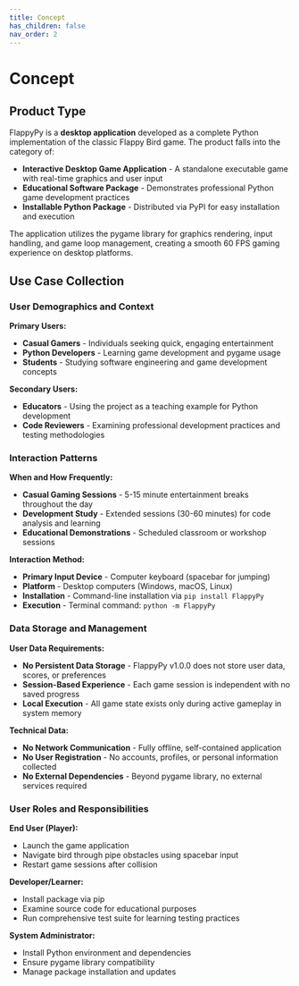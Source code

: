 ```yaml
---
title: Concept
has_children: false
nav_order: 2
---
```


# Concept

## Product Type

FlappyPy is a **desktop application** developed as a complete Python implementation of the classic Flappy Bird game. The product falls into the category of:

- **Interactive Desktop Game Application** - A standalone executable game with real-time graphics and user input
- **Educational Software Package** - Demonstrates professional Python game development practices
- **Installable Python Package** - Distributed via PyPI for easy installation and execution

The application utilizes the pygame library for graphics rendering, input handling, and game loop management, creating a smooth 60 FPS gaming experience on desktop platforms.

## Use Case Collection

### User Demographics and Context

**Primary Users:**
- **Casual Gamers** - Individuals seeking quick, engaging entertainment
- **Python Developers** - Learning game development and pygame usage
- **Students** - Studying software engineering and game development concepts

**Secondary Users:**
- **Educators** - Using the project as a teaching example for Python development
- **Code Reviewers** - Examining professional development practices and testing methodologies

### Interaction Patterns

**When and How Frequently:**
- **Casual Gaming Sessions** - 5-15 minute entertainment breaks throughout the day
- **Development Study** - Extended sessions (30-60 minutes) for code analysis and learning
- **Educational Demonstrations** - Scheduled classroom or workshop sessions

**Interaction Method:**
- **Primary Input Device** - Computer keyboard (spacebar for jumping)
- **Platform** - Desktop computers (Windows, macOS, Linux)
- **Installation** - Command-line installation via `pip install FlappyPy`
- **Execution** - Terminal command: `python -m FlappyPy`

### Data Storage and Management

**User Data Requirements:**
- **No Persistent Data Storage** - FlappyPy v1.0.0 does not store user data, scores, or preferences
- **Session-Based Experience** - Each game session is independent with no saved progress
- **Local Execution** - All game state exists only during active gameplay in system memory

**Technical Data:**
- **No Network Communication** - Fully offline, self-contained application
- **No User Registration** - No accounts, profiles, or personal information collected
- **No External Dependencies** - Beyond pygame library, no external services required

### User Roles and Responsibilities

**End User (Player):**
- Launch the game application
- Navigate bird through pipe obstacles using spacebar input
- Restart game sessions after collision

**Developer/Learner:**
- Install package via pip
- Examine source code for educational purposes
- Run comprehensive test suite for learning testing practices

**System Administrator:**
- Install Python environment and dependencies
- Ensure pygame library compatibility
- Manage package installation and updates
